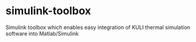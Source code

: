 # simulink-toolbox
Simulink toolbox which enables easy integration of KULI thermal simulation software into Matlab/Simulink
